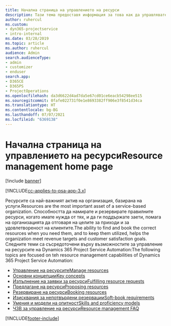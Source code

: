 ```yaml
---
title: Начална страница на управлението на ресурси
description: Тази тема предоставя информация за това как да управлявате ресурсите.
author: ruhercul
ms.custom:
- dyn365-projectservice
- intro-internal
ms.date: 03/28/2019
ms.topic: article
ms.author: ruhercul
audience: Admin
search.audienceType:
- admin
- customizer
- enduser
search.app:
- D365CE
- D365PS
- ProjectOperations
ms.openlocfilehash: da3d6622d4ad7da5e67cd01ce6eacb54298ee515
ms.sourcegitcommit: 0fafe022731f0e1e8693382ff906e3f8541d34ca
ms.translationtype: HT
ms.contentlocale: bg-BG
ms.lasthandoff: 07/07/2021
ms.locfileid: "6369138"
---
```

# <a name="resource-management-home-page"></a><span data-ttu-id="fa1ba-103">Начална страница на управлението на ресурси</span><span class="sxs-lookup"><span data-stu-id="fa1ba-103">Resource management home page</span></span>

[!include [banner](../includes/psa-now-project-operations.md)]

[!INCLUDE[cc-applies-to-psa-app-3.x](../includes/cc-applies-to-psa-app-3x.md)]

<span data-ttu-id="fa1ba-104">Ресурсите са най-важният актив на организация, базирана на услуги.</span><span class="sxs-lookup"><span data-stu-id="fa1ba-104">Resources are the most important asset of a service-based organization.</span></span> <span data-ttu-id="fa1ba-105">Способността да намирате и резервирате правилните ресурси, когато имате нужда от тях, и да ги поддържате заети, помага на организацията да отговаря на целите за приходи и за удовлетвореност на клиентите.</span><span class="sxs-lookup"><span data-stu-id="fa1ba-105">The ability to find and book the correct resources when you need them, and to keep them utilized, helps the organization meet revenue targets and customer satisfaction goals.</span></span> <span data-ttu-id="fa1ba-106">Следните теми са съсредоточени върху възможностите за управление на ресурсите на Dynamics 365 Project Service Automation:</span><span class="sxs-lookup"><span data-stu-id="fa1ba-106">The following topics are focused on teh resource management capabilities of Dynamics 365 Project Service Automation:</span></span>

- [<span data-ttu-id="fa1ba-107">Управление на ресурсите</span><span class="sxs-lookup"><span data-stu-id="fa1ba-107">Manage resources</span></span>](manage-resources.md)
- [<span data-ttu-id="fa1ba-108">Основни концепции</span><span class="sxs-lookup"><span data-stu-id="fa1ba-108">Key concepts</span></span>](reports-key-concepts.md)
- [<span data-ttu-id="fa1ba-109">Изпълнение на заявки за ресурси</span><span class="sxs-lookup"><span data-stu-id="fa1ba-109">Fulfilling resource requests</span></span>](resource-management-fulfill-requests.md)
- [<span data-ttu-id="fa1ba-110">Предлагане на ресурси</span><span class="sxs-lookup"><span data-stu-id="fa1ba-110">Proposing resources</span></span>](resource-management-propose-resources.md)
- [<span data-ttu-id="fa1ba-111">Резервиране на ресурси</span><span class="sxs-lookup"><span data-stu-id="fa1ba-111">Booking resources</span></span>](resource-management-book-resources-scheduleboard.md)
- [<span data-ttu-id="fa1ba-112">Изисквания за непотвърдени резервации</span><span class="sxs-lookup"><span data-stu-id="fa1ba-112">Soft-book requirements</span></span>](resource-management-softbook-requirements.md)
- [<span data-ttu-id="fa1ba-113">Умения и модели на опитност</span><span class="sxs-lookup"><span data-stu-id="fa1ba-113">Skills and proficiency models</span></span>](resource-management-skills-proficiency.md)
- [<span data-ttu-id="fa1ba-114">ЧЗВ за управление на ресурси</span><span class="sxs-lookup"><span data-stu-id="fa1ba-114">Resource management FAQ</span></span>](resource-management-faq.md)


[!INCLUDE[footer-include](../includes/footer-banner.md)]